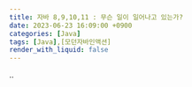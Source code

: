 ```yaml
---
title: 자바 8,9,10,11 : 무슨 일이 일어나고 있는가?
date: 2023-06-23 16:09:00 +0900
categories: [Java]
tags: [Java],[모던자바인액션]
render_with_liquid: false
---
```


..
